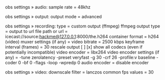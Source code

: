 obs settings » audio:
  sample rate = 48khz

obs settings » output:
  output mode = advanced

obs settings » recording:
  type = custom output (ffmpeg)
  ffmpeg output type = output to url
  file path or url = icecast://source:hackme@127.0.0.1:8000/the.h264
  container format = h264 (video)
  muxer settings (if any) =
  video bitrate = 2500 kbps
  keyframe interval (frames) = 30
  rescale output [ ]
  [x] show all codecs (even if potentially incompatible)
  video encoder = libx264
  video encoder settings (if any) = -tune zerolatency -preset veryfast -g 30 -crf 26 -profile:v baseline -coder 0 -bf 0 -flags -loop -wpredp 0
  audio encoder = disable encoder

obs settings » video:
  downscale filter = lanczos
  common fps values = 30
